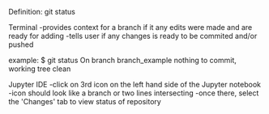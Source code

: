 Definition: git status

Terminal
-provides context for a branch if it any edits were made and are ready for adding
-tells user if any changes is ready to be commited and/or pushed    

example:
$ git status
On branch branch_example
nothing to commit, working tree clean

Jupyter IDE
-click on 3rd icon on the left hand side of the Jupyter notebook
-icon should look like a branch or two lines intersecting
-once there, select the 'Changes' tab to view status of repository